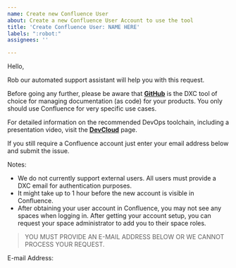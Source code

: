 ```yaml
---
name: Create new Confluence User
about: Create a new Confluence User Account to use the tool
title: 'Create Confluence User: NAME HERE'
labels: ":robot:"
assignees: ''

---
```


Hello,

Rob our automated support assistant will help you with this request.

Before going any further, please be aware that [**GitHub**](https://github.dxc.com) is the DXC tool of choice for managing documentation (as code) for your products. You only should use Confluence for very specific use cases.

For detailed information on the recommended DevOps toolchain, including a presentation video, visit the [**DevCloud**](https://github.dxc.com/pages/bionix/storefront/products/devops/devcloud/) page.

If you still require a Confluence account just enter your email address below and submit the issue.

Notes:
* We do not currently support external users. All users must provide a DXC email for authentication purposes.
* It might take up to 1 hour before the new account is visible in Confluence.
* After obtaining your user account in Confluence, you may not see any spaces when logging in. After getting your account setup, you can request your space administrator to add you to their space roles.

> YOU MUST PROVIDE AN E-MAIL ADDRESS BELOW OR WE CANNOT PROCESS YOUR REQUEST.

E-mail Address: <your email address here>
